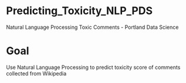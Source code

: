 # Predicting_Toxicity_NLP_PDS
Natural Language Processing Toxic Comments - Portland Data Science 

# Goal
Use Natural Language Processing to predict toxicity score of comments collected from Wikipedia

